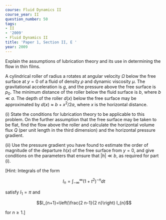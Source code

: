 ```yaml
---
course: Fluid Dynamics II
course_year: II
question_number: 50
tags:
- II
- '2009'
- Fluid Dynamics II
title: 'Paper 1, Section II, E '
year: 2009
---
```




Explain the assumptions of lubrication theory and its use in determining the flow in thin films.

A cylindrical roller of radius a rotates at angular velocity $\Omega$ below the free surface at $y=0$ of a fluid of density $\rho$ and dynamic viscosity $\mu$. The gravitational acceleration is $g$, and the pressure above the free surface is $p_{0}$. The minimum distance of the roller below the fluid surface is $b$, where $b \ll a$. The depth of the roller $d(x)$ below the free surface may be approximated by $d(x) \approx b+x^{2} / 2 a$, where $x$ is the horizontal distance.

(i) State the conditions for lubrication theory to be applicable to this problem. On the further assumption that the free surface may be taken to be flat, find the flow above the roller and calculate the horizontal volume flux $Q$ (per unit length in the third dimension) and the horizontal pressure gradient.

(ii) Use the pressure gradient you have found to estimate the order of magnitude of the departure $h(x)$ of the free surface from $y=0$, and give conditions on the parameters that ensure that $|h| \ll b$, as required for part (i).

[Hint: Integrals of the form

$$I_{n}=\int_{-\infty}^{\infty}\left(1+t^{2}\right)^{-n} d t$$

satisfy $I_{1}=\pi$ and

$$I_{n+1}=\left(\frac{2 n-1}{2 n}\right) I_{n}$$

for $n \geqslant 1 .]$